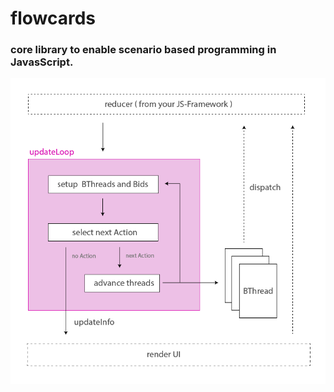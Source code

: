 # flowcards
### core library to enable scenario based programming in JavasScript.



![updateLoop](./docs/img/updateloop.png "updateLoop")
